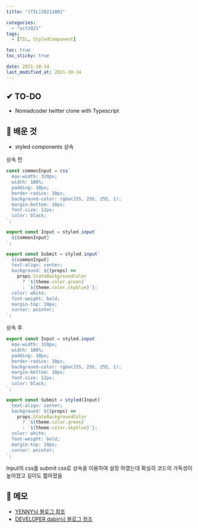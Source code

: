 ```yaml
---
title: "[TIL]20211001"

categories:
  - "oct2021"
tags:
  - [TIL, StyledComponent]

toc: true
toc_sticky: true

date: 2021-10-14
last_modified_at: 2021-10-14
---
```


## ✔ TO-DO

- Nomadcoder twitter clone with Typescript

## 💾 배운 것

- styled components 상속

상속 전

```javascript
const commonInput = css`
  max-width: 320px;
  width: 100%;
  padding: 10px;
  border-radius: 30px;
  background-color: rgba(255, 255, 255, 1);
  margin-bottom: 10px;
  font-size: 12px;
  color: black;
`;

export const Input = styled.input`
  ${commonInput}
`;

export const Submit = styled.input`
  ${commonInput}
  text-align: center;
  background: ${(props) =>
    props.StateBackgroundColor
      ? `${theme.color.green}`
      : `${theme.color.skyblue}`};
  color: white;
  font-weight: bold;
  margin-top: 10px;
  cursor: pointer;
`;
```

상속 후

```javascript
export const Input = styled.input`
  max-width: 320px;
  width: 100%;
  padding: 10px;
  border-radius: 30px;
  background-color: rgba(255, 255, 255, 1);
  margin-bottom: 10px;
  font-size: 12px;
  color: black;
`;

export const Submit = styled(Input)`
  text-align: center;
  background: ${(props) =>
    props.StateBackgroundColor
      ? `${theme.color.green}`
      : `${theme.color.skyblue}`};
  color: white;
  font-weight: bold;
  margin-top: 10px;
  cursor: pointer;
`;
```

Input의 css를 submit css로 상속을 이용하여 설정 하였는데 확실히 코드의 가독성이 높아졌고 길이도 짧아졌음

## 📝 메모

- [YENNY님 블로그 참조](https://insindema.tistory.com/49)
- [DEVELOPER dabin님 블로그 참조](https://kimdabin.tistory.com/entry/Styled-Components-%EA%B0%84%EB%8B%A8-%EC%A0%95%EB%A6%AC-Basic)
